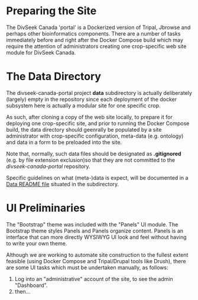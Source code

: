 # Preparing the Site

The DivSeek Canada 'portal' is a Dockerized version of Tripal, Jbrowse and perhaps other bioinformatics components.
There are a number of tasks immediately before and right after the Docker Compose build which may require the
attention of administrators creating one crop-specific web site module for DivSeek Canada.

# The Data Directory

The divseek-canada-portal project **data** subdirectory is actually deliberately (largely) empty in the repository since
each deployment of the docker subsystem here is actually a modular site for one specific crop. 

As such, after cloning a copy of the web site locally, to prepare it for deploying one crop-specific site, and prior
to running the Docker Compose build, the data directory should geenrally be populated by a site administrator with 
crop-specific configuration, meta-data (e.g. ontology) and data in a form to be preloaded into the site.  

Note that, normally, such data files should be designated as **.gitignored** (e.g. by file extension exclusion)so that
they are not committed to the _divseek-canada-portal_ repository.

Specific guidelines on what (meta-)data is expect, will be documented in a [Data README file](data/README.md) situated
in the subdirectory.

# UI Preliminaries

The "Bootstrap" theme was included with the "Panels" UI module. The Bootstrap theme styles Panels and Panels organize 
content. Panels is an interface that can more directly WYSIWYG UI look and feel without having to write your own theme. 

Although we are working to automate site construction to the fullest extent feasible (using Docker Compose and 
Tripal/Drupal tools like Drush), there are some UI tasks which must be undertaken manually, as follows:

1. Log into an "administrative" account of the site, to see the admin "Dashboard".
2. then...

